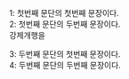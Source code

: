1: 첫번째 문단의 첫번째 문장이다.  
2: 첫번째 문단의 두번째 문장이다.  
강제개행을  

3: 두번째 문단의 첫번째 문장이다.  
4: 두번째 문단의 두번째 문장이다.  

